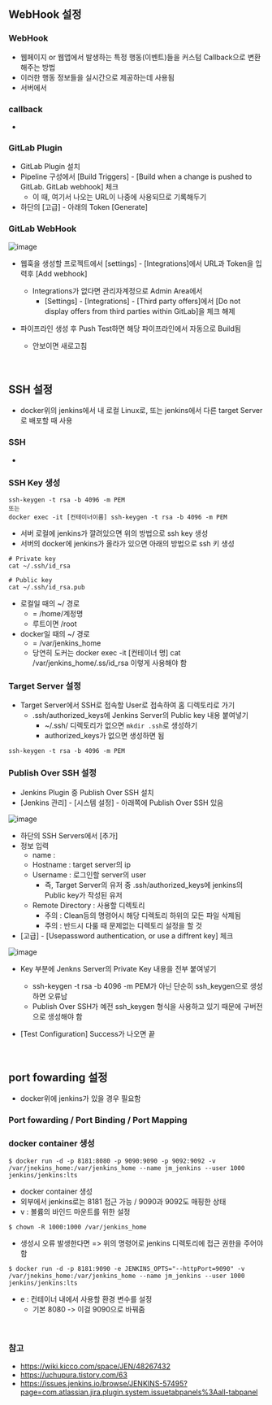 ## WebHook 설정
### WebHook
- 웹페이지 or 웹앱에서 발생하는 특정 행동(이벤트)들을 커스텀 Callback으로 변환해주는 방법
- 이러한 행동 정보들을 실시간으로 제공하는데 사용됨
- 서버에서

### callback
- 

### GitLab Plugin
- GitLab Plugin 설치
- Pipeline 구성에서 [Build Triggers] - [Build when a change is pushed to GitLab. GitLab webhook] 체크
  - 이 때, 여기서 나오는 URL이 나중에 사용되므로 기록해두기
- 하단의 [고급] - 아래의 Token [Generate]

### GitLab WebHook
![image](https://user-images.githubusercontent.com/80720210/182780083-5024c29b-c5e4-4575-80cc-cfc6a0593484.png)

- 웹훅을 생성할 프로젝트에서 [settings] - [Integrations]에서 URL과 Token을 입력후 [Add webhook]
  - Integrations가 없다면 관리자계정으로 Admin Area에서
    - [Settings] - [Integrations] - [Third party offers]에서 [Do not display offers from third parties within GitLab]을 체크 해제

- 파이프라인 생성 후 Push Test하면 해당 파이프라인에서 자동으로 Build됨
  - 안보이면 새로고침

<br/>

## SSH 설정
- docker위의 jenkins에서 내 로컬 Linux로, 또는 jenkins에서 다른 target Server로 배포할 때 사용

### SSH
- 

### SSH Key 생성
```
ssh-keygen -t rsa -b 4096 -m PEM
또는
docker exec -it [컨테이너이름] ssh-keygen -t rsa -b 4096 -m PEM
```
- 서버 로컬에 jenkins가 깔려있으면 위의 방법으로 ssh key 생성
- 서버의 docker에 jenkins가 올라가 있으면 아래의 방법으로 ssh 키 생성

```
# Private key
cat ~/.ssh/id_rsa

# Public key
cat ~/.ssh/id_rsa.pub
```
- 로컬일 때의 ~/ 경로
  - = /home/계정명
  - 루트이면 /root 
- docker일 때의 ~/ 경로
  -  = /var/jenkins_home
  -  당연히 도커는 docker exec -it [컨테이너 명] cat /var/jenkins_home/.ss/id_rsa 이렇게 사용해야 함

### Target Server 설정
- Target Server에서 SSH로 접속할 User로 접속하여 홈 디렉토리로 가기
  - .ssh/authorized_keys에 Jenkins Server의 Public key 내용 붙여넣기
    - ~/.ssh/ 디렉토리가 없으면 ``` mkdir .ssh ```로 생성하기
    - authorized_keys가 없으면 생성하면 됨

```
ssh-keygen -t rsa -b 4096 -m PEM
```

### Publish Over SSH 설정
- Jenkins Plugin 중 Publish Over SSH 설치
- [Jenkins 관리] - [시스템 설정] - 아래쪽에 Publish Over SSH 있음

![image](https://user-images.githubusercontent.com/80720210/182775038-f5f152dc-1768-4330-8494-2a2ccd26a64a.png)

- 하단의 SSH Servers에서 [추가]
- 정보 입력
  - name :
  - Hostname : target server의 ip
  - Username : 로그인할 server의 user
    - 즉, Target Server의 유저 중 .ssh/authorized_keys에 jenkins의 Public key가 작성된 유저
  - Remote Directory : 사용할 디렉토리
    - 주의 : Clean등의 명령어시 해당 디렉토리 하위의 모든 파일 삭제됨
    - 주의 : 반드시 다룰 때 문제없는 디렉토리 설정을 할 것
- [고급] - [Usepassword authentication, or use a diffrent key] 체크

![image](https://user-images.githubusercontent.com/80720210/182775255-39e7c650-304e-4186-8f07-78884c182e83.png)

- Key 부분에 Jenkns Server의 Private Key 내용을 전부 붙여넣기
  - ssh-keygen -t rsa -b 4096 -m PEM가 아닌 단순히 ssh_keygen으로 생성하면 오류남
  - Publish Over SSH가 예전 ssh_keygen 형식을 사용하고 있기 때문에 구버전으로 생성해야 함

- [Test Configuration]  Success가 나오면 끝

<br/>

## port fowarding 설정
- docker위에 jenkins가 있을 경우 필요함

### Port fowarding / Port Binding / Port Mapping

### docker container 생성
```
$ docker run -d -p 8181:8080 -p 9090:9090 -p 9092:9092 -v /var/jnekins_home:/var/jenkins_home --name jm_jenkins --user 1000 jenkins/jenkins:lts
```
- docker container 생성
- 외부에서 jenkins로는 8181 접근 가능 / 9090과 9092도 매핑한 상태
- v : 볼륨의 바인드 마운트를 위한 설정


```
$ chown -R 1000:1000 /var/jenkins_home
```
- 생성시 오류 발생한다면 => 위의 명령어로 jenkins 디렉토리에 접근 권한을 주어야 함


```
$ docker run -d -p 8181:9090 -e JENKINS_OPTS="--httpPort=9090" -v /var/jnekins_home:/var/jenkins_home --name jm_jenkins --user 1000 jenkins/jenkins:lts
```
- e : 컨테이너 내에서 사용할 환경 변수를 설정
  - 기본 8080 -> 이걸 9090으로 바꿔줌

<br/>

### 참고
- https://wiki.kicco.com/space/JEN/48267432
- https://uchupura.tistory.com/63
- https://issues.jenkins.io/browse/JENKINS-57495?page=com.atlassian.jira.plugin.system.issuetabpanels%3Aall-tabpanel

